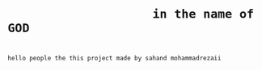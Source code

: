 
#

#

<h1>

                        in the name of GOD
  
</h1>

#

`hello people the this project made by sahand mohammadrezaii`

#

#
